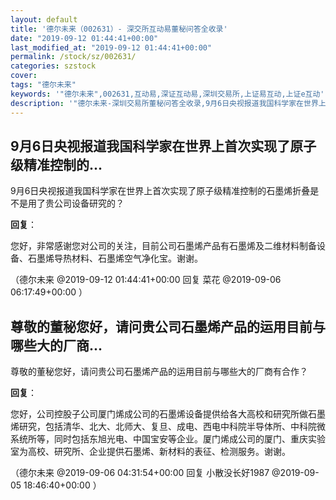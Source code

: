 ```yaml
---
layout: default
title: '德尔未来（002631）- 深交所互动易董秘问答全收录'
date: "2019-09-12 01:44:41+00:00"
last_modified_at: "2019-09-12 01:44:41+00:00"
permalink: /stock/sz/002631/
categories: szstock
cover: 
tags: "德尔未来"
keywords: '"德尔未来",002631,互动易,深证互动易,深圳交易所,上证易互动,上证e互动'
description: '"德尔未来-深圳交易所董秘问答全收录,9月6日央视报道我国科学家在世界上首次实现了原子级精准控制的石墨烯折叠是不是用了贵公司设备研究的？"'
---
```


## 9月6日央视报道我国科学家在世界上首次实现了原子级精准控制的...

9月6日央视报道我国科学家在世界上首次实现了原子级精准控制的石墨烯折叠是不是用了贵公司设备研究的？

**回复**：

您好，非常感谢您对公司的关注，目前公司石墨烯产品有石墨烯及二维材料制备设备、石墨烯导热材料、石墨烯空气净化宝。谢谢。 

（德尔未来  @2019-09-12 01:44:41+00:00 回复 菜花  @2019-09-06 06:17:49+00:00 ）

## 尊敬的董秘您好，请问贵公司石墨烯产品的运用目前与哪些大的厂商...

尊敬的董秘您好，请问贵公司石墨烯产品的运用目前与哪些大的厂商有合作？

**回复**：

您好，公司控股子公司厦门烯成公司的石墨烯设备提供给各大高校和研究所做石墨烯研究，包括清华、北大、北师大、复旦、成电、西电中科院半导体所、中科院微系统所等，同时包括东旭光电、中国宝安等企业。厦门烯成公司的厦门、重庆实验室为高校、研究所、企业提供石墨烯、新材料的表征、检测服务。谢谢。 

（德尔未来  @2019-09-06 04:31:54+00:00 回复 小散没长好1987  @2019-09-05 18:46:40+00:00 ）

